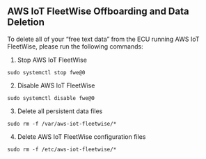 ## AWS IoT FleetWise Offboarding and Data Deletion

To delete all of your “free text data” from the ECU running AWS IoT FleetWise, please run the
following commands:

1. Stop AWS IoT FleetWise

```
sudo systemctl stop fwe@0
```

2. Disable AWS IoT FleetWise

```
sudo systemctl disable fwe@0
```

3. Delete all persistent data files

```
sudo rm -f /var/aws-iot-fleetwise/*
```

4. Delete AWS IoT FleetWise configuration files

```
sudo rm -f /etc/aws-iot-fleetwise/*
```
